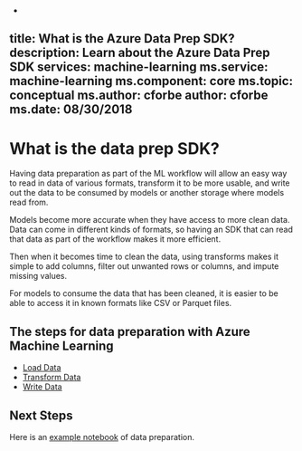 -
title: What is the Azure Data Prep SDK?
description: Learn about the Azure Data Prep SDK
services: machine-learning
ms.service: machine-learning
ms.component: core
ms.topic: conceptual
ms.author: cforbe
author: cforbe
ms.date: 08/30/2018
---

# What is the data prep SDK?
 
Having data preparation as part of the ML workflow will allow an easy way to read in data of various formats, transform it to be more usable, and write out the data to be consumed by models or another storage where models read from. 

Models become more accurate when they have access to more clean data. Data can come in different kinds of formats, so having an SDK that can read that data as part of the workflow makes it more efficient. 

Then when it becomes time to clean the data, using transforms makes it simple to add columns, filter out unwanted rows or columns, and impute missing values.

For models to consume the data that has been cleaned, it is easier to be able to access it in known formats like CSV or Parquet files. 

## The steps for data preparation with Azure Machine Learning 
- [Load Data](how-to-load-data.md )
- [Transform Data](how-to-transform-data.md )
- [Write Data](how-to-write-data.md )

## Next Steps
Here is an [example notebook](https://github.com/Microsoft/PendletonDocs/blob/master/Scenarios/GettingStarted/getting-started.ipynb) of data preparation.
